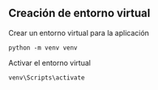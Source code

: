 ## Creación de entorno virtual
Crear un entorno virtual para la aplicación
```
python -m venv venv   
```

Activar el entorno virtual
```
venv\Scripts\activate
```